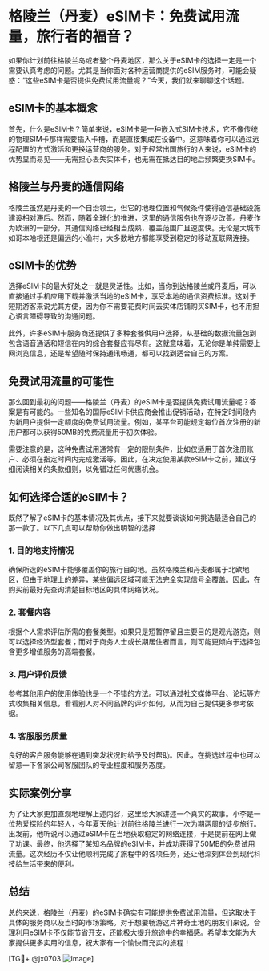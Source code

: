 # 格陵兰（丹麦）eSIM卡：免费试用流量，旅行者的福音？

如果你计划前往格陵兰岛或者整个丹麦地区，那么关于eSIM卡的选择一定是一个需要认真考虑的问题。尤其是当你面对各种运营商提供的eSIM服务时，可能会疑惑：“这些eSIM卡是否提供免费试用流量呢？”今天，我们就来聊聊这个话题。

## eSIM卡的基本概念

首先，什么是eSIM卡？简单来说，eSIM卡是一种嵌入式SIM卡技术，它不像传统的物理SIM卡那样需要插入卡槽，而是直接集成在设备中。这意味着你可以通过远程配置的方式激活和更换运营商的服务。对于经常出国旅行的人来说，eSIM卡的优势显而易见——无需担心丢失实体卡，也无需在抵达目的地后频繁更换SIM卡。

## 格陵兰与丹麦的通信网络

格陵兰虽然是丹麦的一个自治领土，但它的地理位置和气候条件使得通信基础设施建设相对滞后。然而，随着全球化的推进，这里的通信服务也在逐步改善。丹麦作为欧洲的一部分，其通信网络已经相当成熟，覆盖范围广且速度快。无论是大城市如哥本哈根还是偏远的小渔村，大多数地方都能享受到稳定的移动互联网连接。

## eSIM卡的优势

选择eSIM卡的最大好处之一就是灵活性。比如，当你到达格陵兰或丹麦后，可以直接通过手机应用下载并激活当地的eSIM卡，享受本地的通信资费标准。这对于短期游客来说尤其方便，因为你不需要花费时间去实体店铺购买SIM卡，也不用担心语言障碍导致的沟通问题。

此外，许多eSIM卡服务商还提供了多种套餐供用户选择，从基础的数据流量包到包含语音通话和短信在内的综合套餐应有尽有。这就意味着，无论你是单纯需要上网浏览信息，还是希望随时保持通讯畅通，都可以找到适合自己的方案。

## 免费试用流量的可能性

那么回到最初的问题——格陵兰（丹麦）的eSIM卡是否提供免费试用流量呢？答案是有可能的。一些知名的国际eSIM卡供应商会推出促销活动，在特定时间段内为新用户提供一定额度的免费试用流量。例如，某平台可能规定每位首次注册的新用户都可以获得50MB的免费流量用于初次体验。

需要注意的是，这种免费试用通常有一定的限制条件，比如仅适用于首次注册账户、必须在指定时间内完成激活等。因此，在决定使用某款eSIM卡之前，建议仔细阅读相关的条款细则，以免错过任何优惠机会。

## 如何选择合适的eSIM卡？

既然了解了eSIM卡的基本情况及其优点，接下来就要谈谈如何挑选最适合自己的那一款了。以下几点可以帮助你做出明智的选择：

### 1. 目的地支持情况
确保所选的eSIM卡能够覆盖你的旅行目的地。虽然格陵兰和丹麦都属于北欧地区，但由于地理上的差异，某些偏远区域可能无法完全实现信号全覆盖。因此，在购买前最好先查询清楚目标地区的具体网络状况。

### 2. 套餐内容
根据个人需求评估所需的套餐类型。如果只是短暂停留且主要目的是观光游览，则可以选择经济型套餐；而对于商务人士或长期居住者而言，则可能更倾向于选择包含更多增值服务的高端套餐。

### 3. 用户评价反馈
参考其他用户的使用体验也是一个不错的方法。可以通过社交媒体平台、论坛等方式收集相关信息，看看别人对不同品牌的评价如何，从而为自己提供更多参考依据。

### 4. 客服服务质量
良好的客户服务能够在遇到突发状况时给予及时帮助。因此，在挑选过程中也可以留意一下各家公司客服团队的专业程度和服务态度。

## 实际案例分享

为了让大家更加直观地理解上述内容，这里给大家讲述一个真实的故事。小李是一位热爱探险的年轻人，今年夏天他计划前往格陵兰进行一次为期两周的徒步旅行。出发前，他听说可以通过eSIM卡在当地获取稳定的网络连接，于是提前在网上做了功课。最终，他选择了某知名品牌的eSIM卡，并成功获得了50MB的免费试用流量。这次经历不仅让他顺利完成了旅程中的各项任务，还让他深刻体会到现代科技给生活带来的便利。

## 总结

总的来说，格陵兰（丹麦）的eSIM卡确实有可能提供免费试用流量，但这取决于具体的服务商以及当时的市场策略。对于想要畅游这片神奇土地的朋友们来说，合理利用eSIM卡不仅能节省开支，还能极大提升旅途中的幸福感。希望本文能为大家提供更多实用的信息，祝大家有一个愉快而充实的旅程！

[TG💪+ @jx0703 ![Image](https://github.com/user-attachments/assets/dbca1d08-cadb-493c-b0ec-ad6f7a83f270)]